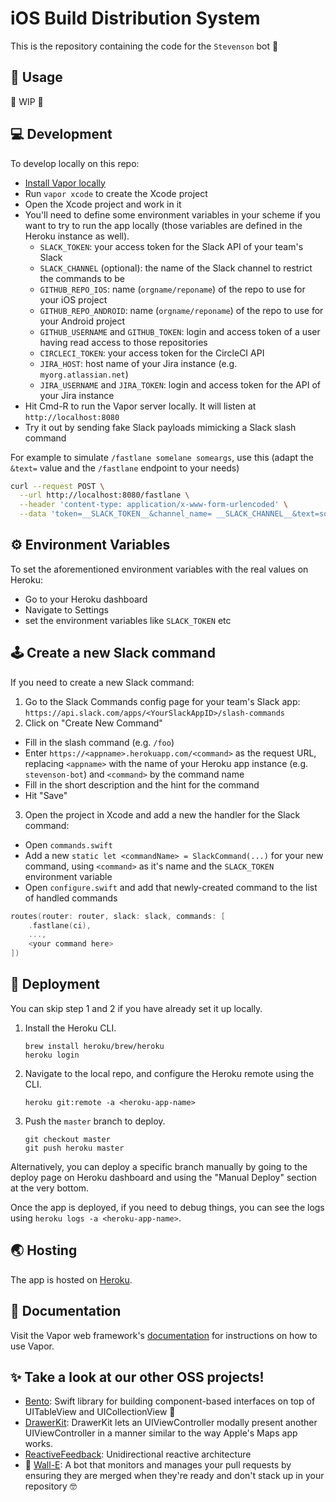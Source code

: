 # iOS Build Distribution System

This is the repository containing the code for the `Stevenson` bot 🤖

## 🚀 Usage

🚧 WIP 🚧

## 💻 Development

To develop locally on this repo:

* [Install Vapor locally](http://docs.vapor.codes/3.0/install/macos/)
* Run `vapor xcode` to create the Xcode project
* Open the Xcode project and work in it
* You'll need to define some environment variables in your scheme if you want to try to run the app locally (those variables are defined in the Heroku instance as well).
  * `SLACK_TOKEN`: your access token for the Slack API of your team's Slack
  * `SLACK_CHANNEL` (optional): the name of the Slack channel to restrict the commands to be 
  * `GITHUB_REPO_IOS`: name (`orgname/reponame`) of the repo to use for your iOS project
  * `GITHUB_REPO_ANDROID`: name (`orgname/reponame`) of the repo to use for your Android project
  * `GITHUB_USERNAME` and `GITHUB_TOKEN`: login and access token of a user having read access to those repositories
  * `CIRCLECI_TOKEN`: your access token for the CircleCI API
  * `JIRA_HOST`: host name of your Jira instance (e.g. `myorg.atlassian.net`)
  * `JIRA_USERNAME` and `JIRA_TOKEN`: login and access token for the API of your Jira instance
* Hit Cmd-R to run the Vapor server locally. It will listen at `http://localhost:8080`
* Try it out by sending fake Slack payloads mimicking a Slack slash command

For example to simulate `/fastlane somelane someargs`, use this (adapt the `&text=` value and the `/fastlane` endpoint to your needs)

```bash
curl --request POST \
  --url http://localhost:8080/fastlane \
  --header 'content-type: application/x-www-form-urlencoded' \
  --data 'token=__SLACK_TOKEN__&channel_name= __SLACK_CHANNEL__&text=somelane%20someargs'
```

## ⚙️ Environment Variables

 To set the aforementioned environment variables with the real values on Heroku:

 * Go to your Heroku dashboard
 * Navigate to Settings
 * set the environment variables like `SLACK_TOKEN` etc

## 🕹 Create a new Slack command

If you need to create a new Slack command:

 1. Go to the Slack Commands config page for your team's Slack app: `https://api.slack.com/apps/<YourSlackAppID>/slash-commands`
 2. Click on "Create New Command"
   * Fill in the slash command (e.g. `/foo`)
   * Enter `https://<appname>.herokuapp.com/<command>` as the request URL, replacing `<appname>` with the name of your Heroku app instance (e.g. `stevenson-bot`) and `<command>` by the command name
   * Fill in the short description and the hint for the command
   * Hit "Save"
 3. Open the project in Xcode and add a new the handler for the Slack command:
   * Open `commands.swift`
   * Add a new `static let <commandName> = SlackCommand(...)` for your new command, using `<command>` as it's name and the `SLACK_TOKEN` environment variable
   * Open `configure.swift` and add that newly-created command to the list of handled commands

   ```swift
   routes(router: router, slack: slack, commands: [
       .fastlane(ci), 
       ..., 
       <your command here>
   ])
   ```

## 🚢 Deployment

You can skip step 1 and 2 if you have already set it up locally.

1. Install the Heroku CLI.
   ```
   brew install heroku/brew/heroku
   heroku login
   ```
   
2. Navigate to the local repo, and configure the Heroku remote using the CLI.
   ```
   heroku git:remote -a <heroku-app-name>
   ```
   
3. Push the `master` branch to deploy.
   ```
   git checkout master
   git push heroku master
   ```

Alternatively, you can deploy a specific branch manually by going to the deploy page on Heroku dashboard and using the "Manual Deploy" section at the very bottom.

Once the app is deployed, if you need to debug things, you can see the logs using `heroku logs -a <heroku-app-name>`.

## 🌏 Hosting

The app is hosted on [Heroku](https://dashboard.heroku.com/apps).

## 📖 Documentation

Visit the Vapor web framework's [documentation](http://docs.vapor.codes) for instructions on how to use Vapor.

## ✨ Take a look at our other OSS projects!

* [Bento](https://github.com/Babylonpartners/Bento): Swift library for building component-based interfaces on top of UITableView and UICollectionView 🍱
* [DrawerKit](https://github.com/Babylonpartners/DrawerKit): DrawerKit lets an UIViewController modally present another UIViewController in a manner similar to the way Apple's Maps app works.
* [ReactiveFeedback](https://github.com/Babylonpartners/ReactiveFeedback): Unidirectional reactive architecture
* 🚧 [Wall-E](https://github.com/Babylonpartners/Wall-E): A bot that monitors and manages your pull requests by ensuring they are merged when they're ready and don't stack up in your repository 🤓
